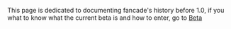 This page is dedicated to documenting fancade's history before 1.0, if you what to know what the current beta is and how to enter, go to [Beta](https://www.fancade.com/wiki/Beta.md)